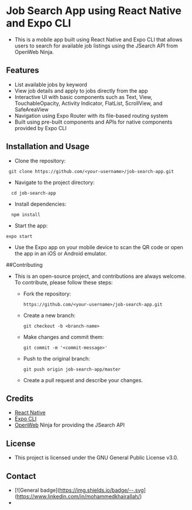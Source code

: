 # Job Search App using React Native and Expo CLI

- This is a mobile app built using React Native and Expo CLI that allows users to search for available job listings using the JSearch API from OpenWeb Ninja.
## Features

  -  List available jobs by keyword
  -  View job details and apply to jobs directly from the app
  -  Interactive UI with basic components such as Text, View, TouchableOpacity, Activity Indicator, FlatList, ScrollView, and SafeAreaView
  -  Navigation using Expo Router with its file-based routing system
  -  Built using pre-built components and APIs for native components provided by Expo CLI

## Installation and Usage

  -  Clone the repository: 
   ```
    git clone https://github.com/<your-username>/job-search-app.git
  
  ```
  -  Navigate to the project directory: 
  ```
    cd job-search-app
  ```
  -  Install dependencies: 
  ```
    npm install
  ```
  -  Start the app: 
   ```
   expo start
  ```
  -  Use the Expo app on your mobile device to scan the QR code or open the app in an iOS or Android emulator.

##Contributing

- This is an open-source project, and contributions are always welcome. To contribute, please follow these steps:

  -  Fork the repository: 
        ```
        https://github.com/<your-username>/job-search-app.git
        ```
  -  Create a new branch: 
        ```
        git checkout -b <branch-name>
        ```
  -  Make changes and commit them: 
        ```
        git commit -m '<commit-message>'
        ```
  -  Push to the original branch: 
        ```
        git push origin job-search-app/master
        ```
  -  Create a pull request and describe your changes.

## Credits

  -  [React Native](https://reactnative.dev/)
  -  [Expo CLI](https://docs.expo.dev/more/expo-cli/)
  -  [OpenWeb](https://rapidapi.com/letscrape-6bRBa3QguO5/api/jsearch/) Ninja for providing the JSearch API

## License

- This project is licensed under the GNU General Public License v3.0.

## Contact
-  [![General badge]([https://img.shields.io/badge/<SUBJECT>-<STATUS>-<COLOR>.svg](https://img.shields.io/badge/LinkedIn-0077B5?style=for-the-badge&logo=linkedin&logoColor=white)](https://www.linkedin.com/in/mohammedkhairallah/)
-  
